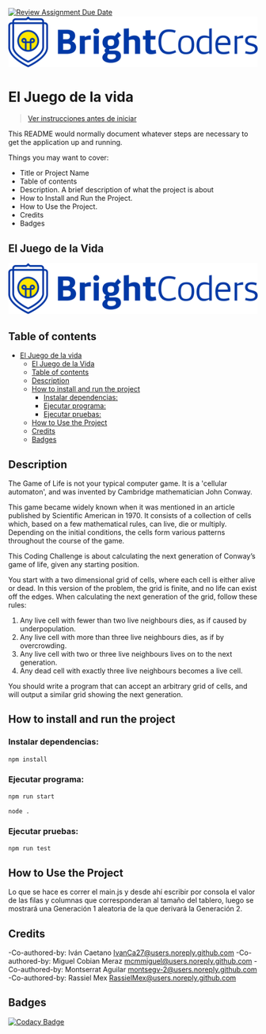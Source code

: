 [![Review Assignment Due Date](https://classroom.github.com/assets/deadline-readme-button-24ddc0f5d75046c5622901739e7c5dd533143b0c8e959d652212380cedb1ea36.svg)](https://classroom.github.com/a/-MyOgzrv)
![BrightCoders Logo](img/logo.png)

# El Juego de la vida

> [Ver instrucciones antes de iniciar](./instructions.md)

This README would normally document whatever steps are necessary to get the application up and running.

Things you may want to cover:

- Title or Project Name
- Table of contents
- Description. A brief description of what the project is about
- How to Install and Run the Project.
- How to Use the Project.
- Credits
- Badges

## El Juego de la Vida

![BrightCoders Logo](img/logo.png)

## Table of contents

- [El Juego de la vida](#el-juego-de-la-vida)
  - [El Juego de la Vida](#el-juego-de-la-vida-1)
  - [Table of contents](#table-of-contents)
  - [Description](#description)
  - [How to install and run the project](#how-to-install-and-run-the-project)
    - [Instalar dependencias:](#instalar-dependencias)
    - [Ejecutar programa:](#ejecutar-programa)
    - [Ejecutar pruebas:](#ejecutar-pruebas)
  - [How to Use the Project](#how-to-use-the-project)
  - [Credits](#credits)
  - [Badges](#badges)

## Description

The Game of Life is not your typical computer game. It is a 'cellular automaton', and was invented by Cambridge mathematician John Conway.

This game became widely known when it was mentioned in an article published by Scientific American in 1970. It consists of a collection of cells which, based on a few mathematical rules, can live, die or multiply. Depending on the initial conditions, the cells form various patterns throughout the course of the game.

This Coding Challenge is about calculating the next generation of Conway’s game of life, given any starting position.

You start with a two dimensional grid of cells, where each cell is either alive or dead. In this version of the problem, the grid is finite, and no life can exist off the edges. When calculating the next generation of the grid, follow these rules:

1. Any live cell with fewer than two live neighbours dies, as if caused by underpopulation.
2. Any live cell with more than three live neighbours dies, as if by overcrowding.
3. Any live cell with two or three live neighbours lives on to the next generation.
4. Any dead cell with exactly three live neighbours becomes a live cell.

You should write a program that can accept an arbitrary grid of cells, and will output a similar grid showing the next generation.

## How to install and run the project

### Instalar dependencias:

```
npm install
```

### Ejecutar programa:

```
npm run start
```

```
node .
```

### Ejecutar pruebas:

```
npm run test
```

## How to Use the Project

Lo que se hace es correr el main.js y desde ahí escribir por consola el valor de las filas y columnas que corresponderan al tamaño del tablero, luego se mostrará una Generación 1 aleatoria de la que derivará la Generación 2.

## Credits

-Co-authored-by: Iván Caetano <IvanCa27@users.noreply.github.com>
-Co-authored-by: Miguel Cobian Meraz <mcmmiguel@users.noreply.github.com>
-Co-authored-by: Montserrat Aguilar <montsegv-2@users.noreply.github.com>
-Co-authored-by: Rassiel Mex <RassielMex@users.noreply.github.com>

## Badges

[![Codacy Badge](https://app.codacy.com/project/badge/Grade/c70327e18caf4347b48931aad1368dec)](https://app.codacy.com/gh/BrightCoders-Institute/reto-el-juego-de-la-vida-team-2/dashboard?utm_source=gh&utm_medium=referral&utm_content=&utm_campaign=Badge_grade)

```

```
